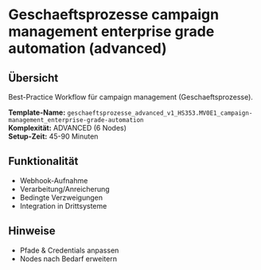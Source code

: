# Geschaeftsprozesse campaign management enterprise grade automation (advanced)

## Übersicht

Best-Practice Workflow für campaign management (Geschaeftsprozesse).

**Template-Name:** `geschaeftsprozesse_advanced_v1_HS353.MV0E1_campaign-management_enterprise-grade-automation`  
**Komplexität:** ADVANCED (6 Nodes)  
**Setup-Zeit:** 45-90 Minuten

## Funktionalität
- Webhook-Aufnahme
- Verarbeitung/Anreicherung
- Bedingte Verzweigungen
- Integration in Drittsysteme

## Hinweise
- Pfade & Credentials anpassen
- Nodes nach Bedarf erweitern
